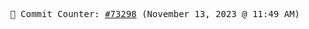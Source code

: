 <p align="center">
    <samp>
        📮 Commit Counter: <a href="https://github.com/Javascript-void0/Javascript-void0/commits/main">#73298</a> (November 13, 2023 @ 11:49 AM)
    </samp>
</p>